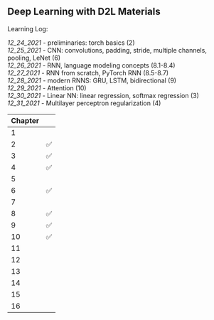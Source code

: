 ## Deep Learning with D2L Materials

Learning Log:

_12_24_2021_ - preliminaries: torch basics (2) <br/>
_12_25_2021_ - CNN: convolutions, padding, stride, multiple channels, pooling, LeNet (6) <br/>
_12_26_2021_ - RNN, language modeling concepts (8.1-8.4) <br/>
_12_27_2021_ - RNN from scratch, PyTorch RNN (8.5-8.7) <br/>
_12_28_2021_ - modern RNNS: GRU, LSTM, bidirectional (9) <br/>
_12_29_2021_ - Attention (10) <br/>
_12_30_2021_ - Linear NN: linear regression, softmax regression (3) <br/>
_12_31_2021_ - Multilayer perceptron regularization (4) <br/>

| Chapter |   |
|---------|---|
| 1       |   |
| 2       | ✅ |
| 3       | ✅ |
| 4       | ✅ |
| 5       |   |
| 6       | ✅ |
| 7       |   |
| 8       | ✅ |
| 9       | ✅ |
| 10      | ✅ |
| 11      |   |
| 12      |   |
| 13      |   |
| 14      |   |
| 15      |   |
| 16      |   |

